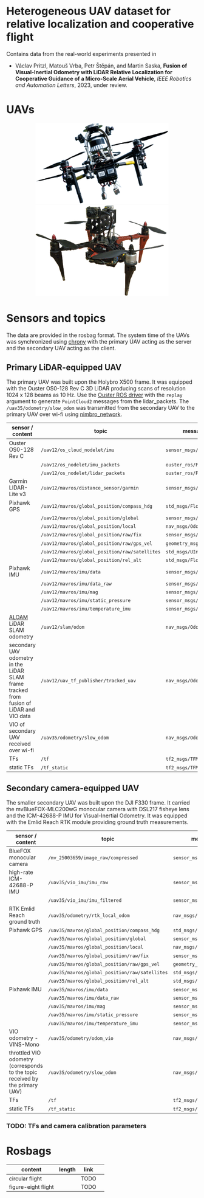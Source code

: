 # Heterogeneous UAV dataset for relative localization and cooperative flight

Contains data from the real-world experiments presented in

 * Václav Pritzl, Matouš Vrba, Petr Štěpán, and Martin Saska, **Fusion of Visual-Inertial Odometry with LiDAR Relative Localization for Cooperative Guidance of a Micro-Scale Aerial Vehicle**, *IEEE Robotics and Automation Letters*, 2023, under review.



# UAVs

<p align="center">
  <img src=".fig/x500_smaller.png" width="350" title="X500 with Ouster LiDAR">
  <img src=".fig/vio_drona.png" width="350" title="F330 VIO drone">
</p>



# Sensors and topics
The data are provided in the rosbag format. The system time of the UAVs was synchronized using [chrony](https://chrony.tuxfamily.org/) with the primary UAV acting as the server and the secondary UAV acting as the client.

## Primary LiDAR-equipped UAV
The primary UAV was built upon the Holybro X500 frame. It was equipped with the Ouster OS0-128 Rev C 3D LiDAR producing scans of resolution 1024 x 128 beams as 10 Hz.
Use the [Ouster ROS driver](https://github.com/ctu-mrs/ouster) with the `replay` argument to generate `PointCloud2` messages from the lidar_packets.
The `/uav35/odometry/slow_odom` was transmitted from the secondary UAV to the primary UAV over wi-fi using [nimbro_network](https://github.com/ctu-mrs/nimbro_network).

| sensor / content                                                                         | topic                                          | message type                 | rate [Hz] |
|------------------------------------------------------------------------------------------|------------------------------------------------|------------------------------|-----------|
| Ouster OS0-128 Rev C                                                                     | `/uav12/os_cloud_nodelet/imu`                  | `sensor_msgs/Imu`            | 100       |
|                                                                                          | `/uav12/os_nodelet/imu_packets`                | `ouster_ros/PacketMsg`       | 100       |
|                                                                                          | `/uav12/os_nodelet/lidar_packets`              | `ouster_ros/PacketMsg`       | 640       |
| Garmin LIDAR-Lite v3                                                                     | `/uav12/mavros/distance_sensor/garmin`         | `sensor_msgs/Range`          | 85        |
| Pixhawk GPS                                                                              | `/uav12/mavros/global_position/compass_hdg`    | `std_msgs/Float64`           | 100       |
|                                                                                          | `/uav12/mavros/global_position/global`         | `sensor_msgs/NavSatFix`      | 100       |
|                                                                                          | `/uav12/mavros/global_position/local`          | `nav_msgs/Odometry`          | 100       |
|                                                                                          | `/uav12/mavros/global_position/raw/fix`        | `sensor_msgs/NavSatFix`      | 1         |
|                                                                                          | `/uav12/mavros/global_position/raw/gps_vel`    | `geometry_msgs/TwistStamped` | 1         |
|                                                                                          | `/uav12/mavros/global_position/raw/satellites` | `std_msgs/UInt32`            | 1         |
|                                                                                          | `/uav12/mavros/global_position/rel_alt`        | `std_msgs/Float64`           | 100       |
| Pixhawk IMU                                                                              | `/uav12/mavros/imu/data`                       | `sensor_msgs/Imu`            | 100       |
|                                                                                          | `/uav12/mavros/imu/data_raw`                   | `sensor_msgs/Imu`            | 100       |
|                                                                                          | `/uav12/mavros/imu/mag`                        | `sensor_msgs/MagneticField`  | 85        |
|                                                                                          | `/uav12/mavros/imu/static_pressure`            | `sensor_msgs/FluidPressure`  | 19        |
|                                                                                          | `/uav12/mavros/imu/temperature_imu`            | `sensor_msgs/Temperature`    | 19        |
| [ALOAM](https://github.com/ctu-mrs/aloam) LiDAR SLAM odometry                            | `/uav12/slam/odom`                             | `nav_msgs/Odometry`          | 10        |
| secondary UAV odometry in the LiDAR SLAM frame tracked from fusion of LiDAR and VIO data | `/uav12/uav_tf_publisher/tracked_uav`          | `nav_msgs/Odometry`          | 20        |
| VIO of secondary UAV received over wi-fi                                                 | `/uav35/odometry/slow_odom`                    | `nav_msgs/Odometry`          | 2         |
| TFs                                                                                      | `/tf`                                          | `tf2_msgs/TFMessage`         | -         |
| static TFs                                                                               | `/tf_static`                                   | `tf2_msgs/TFMessage`         | -         |



## Secondary camera-equipped UAV
The smaller secondary UAV was built upon the DJI F330 frame.
It carried the mvBlueFOX-MLC200wG monocular camera with DSL217 fisheye lens and the ICM-42688-P IMU for Visual-Inertial Odometry.
It was equipped with the Emlid Reach RTK module providing ground truth measurements.


| sensor / content                                                              | topic                                          | message type                  | rate [Hz] |
|-------------------------------------------------------------------------------|------------------------------------------------|-------------------------------|-----------|
| BlueFOX monocular camera                                                      | `/mv_25003659/image_raw/compressed`            | `sensor_msgs/CompressedImage` | 30        |
| high-rate ICM-42688-P IMU                                                     | `/uav35/vio_imu/imu_raw`                       | `sensor_msgs/Imu`             | 1000      |
|                                                                               | `/uav35/vio_imu/imu_filtered`                  | `sensor_msgs/Imu`             | 1000      |
| RTK Emlid Reach ground truth                                                  | `/uav35/odometry/rtk_local_odom`               | `nav_msgs/Odometry`           | 10        |
| Pixhawk GPS                                                                   | `/uav35/mavros/global_position/compass_hdg`    | `std_msgs/Float64`            | 100       |
|                                                                               | `/uav35/mavros/global_position/global`         | `sensor_msgs/NavSatFix`       | 100       |
|                                                                               | `/uav35/mavros/global_position/local`          | `nav_msgs/Odometry`           | 100       |
|                                                                               | `/uav35/mavros/global_position/raw/fix`        | `sensor_msgs/NavSatFix`       | 1         |
|                                                                               | `/uav35/mavros/global_position/raw/gps_vel`    | `geometry_msgs/TwistStamped`  | 1         |
|                                                                               | `/uav35/mavros/global_position/raw/satellites` | `std_msgs/UInt32`             | 1         |
|                                                                               | `/uav35/mavros/global_position/rel_alt`        | `std_msgs/Float64`            | 100       |
| Pixhawk IMU                                                                   | `/uav35/mavros/imu/data`                       | `sensor_msgs/Imu`             | 100       |
|                                                                               | `/uav35/mavros/imu/data_raw`                   | `sensor_msgs/Imu`             | 100       |
|                                                                               | `/uav35/mavros/imu/mag`                        | `sensor_msgs/MagneticField`   | 85        |
|                                                                               | `/uav35/mavros/imu/static_pressure`            | `sensor_msgs/FluidPressure`   | 19        |
|                                                                               | `/uav35/mavros/imu/temperature_imu`            | `sensor_msgs/Temperature`     | 19        |
| VIO odometry - VINS-Mono                                                      | `/uav35/odometry/odom_vio`                     | `nav_msgs/Odometry`           | 100       |
| throttled VIO odometry (corresponds to the topic received by the primary UAV) | `/uav35/odometry/slow_odom`                    | `nav_msgs/Odometry`           | 2         |
| TFs                                                                           | `/tf`                                          | `tf2_msgs/TFMessage`          | -         |
| static TFs                                                                    | `/tf_static`                                   | `tf2_msgs/TFMessage`          | -         |

### TODO: TFs and camera calibration parameters


# Rosbags

| content             | length | link |   |
|---------------------|--------|------|---|
| circular flight     |        | TODO |   |
| figure-eight flight |        | TODO |   |

